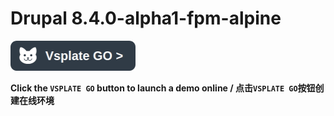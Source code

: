 # Drupal 8.4.0-alpha1-fpm-alpine

<a href="https://www.vsplate.com/?docker-compose=https://github.com/vsplate/dcenvs/drupal/8.4.0-alpha1-fpm-alpine"><img alt="VSPLATE GO" src="https://raw.githubusercontent.com/vsplate/images/master/vsgo_btn.png" width="200px"></a>

**Click the `VSPLATE GO` button to launch a demo online / 点击`VSPLATE GO`按钮创建在线环境**